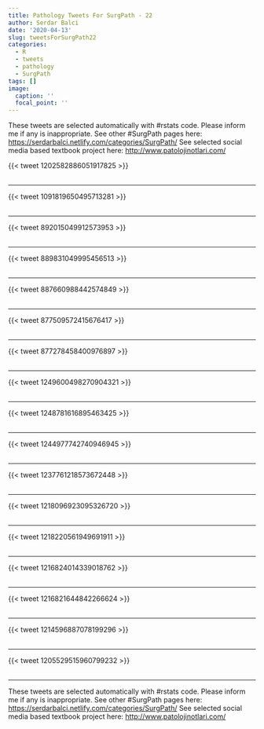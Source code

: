 ```yaml
---
title: Pathology Tweets For SurgPath - 22
author: Serdar Balci
date: '2020-04-13'
slug: tweetsForSurgPath22
categories:
  - R
  - tweets
  - pathology
  - SurgPath
tags: []
image:
  caption: ''
  focal_point: ''
---
```



These tweets are selected automatically with #rstats code. Please inform me if any is inappropriate.
See other #SurgPath pages here: https://serdarbalci.netlify.com/categories/SurgPath/ 
See selected social media based textbook project here: http://www.patolojinotlari.com/

{{< tweet 1202582886051917825 >}}
<br>
<br>
<hr>
{{< tweet 1091819650495713281 >}}
<br>
<br>
<hr>
{{< tweet 892015049912573953 >}}
<br>
<br>
<hr>
{{< tweet 889831049995456513 >}}
<br>
<br>
<hr>
{{< tweet 887660988442574849 >}}
<br>
<br>
<hr>
{{< tweet 877509572415676417 >}}
<br>
<br>
<hr>
{{< tweet 877278458400976897 >}}
<br>
<br>
<hr>
{{< tweet 1249600498270904321 >}}
<br>
<br>
<hr>
{{< tweet 1248781616895463425 >}}
<br>
<br>
<hr>
{{< tweet 1244977742740946945 >}}
<br>
<br>
<hr>
{{< tweet 1237761218573672448 >}}
<br>
<br>
<hr>
{{< tweet 1218096923095326720 >}}
<br>
<br>
<hr>
{{< tweet 1218220561949691911 >}}
<br>
<br>
<hr>
{{< tweet 1216824014339018762 >}}
<br>
<br>
<hr>
{{< tweet 1216821644842266624 >}}
<br>
<br>
<hr>
{{< tweet 1214596887078199296 >}}
<br>
<br>
<hr>
{{< tweet 1205529515960799232 >}}
<br>
<br>
<hr>


These tweets are selected automatically with #rstats code. Please inform me if any is inappropriate.
See other #SurgPath pages here: https://serdarbalci.netlify.com/categories/SurgPath/ 
See selected social media based textbook project here: http://www.patolojinotlari.com/
